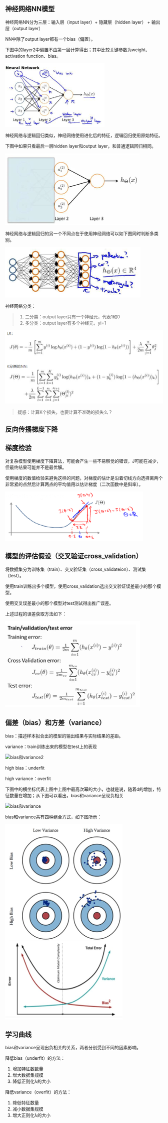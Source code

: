 ## 神经网络NN模型

神经网络NN分为三层：输入层（input layer）+ 隐藏层（hidden layer） + 输出层（output layer）

NN中除了output layer都有一个bias（偏置）。

下图中的layer2中偏置不由第一层计算得出；其中比较关键参数为weight、activation function、bias。

![3层神经网络](img/3层神经网络.png)

神经网络与逻辑回归类似，神经网络使用进化后的特征，逻辑回归使用原始特征。

下图中如果只看最后一层hidden layer和output layer，和普通逻辑回归相同。

![神经网络与逻辑回归](img/神经网络与逻辑回归.png)

神经网络与逻辑回归的另一个不同点在于使用神经网络可以如下图同时判断多类别。

![神经网络输出](img/神经网络输出.png)

神经网络分类：
> 1. 二分类：output layer只有一个神经元，代表1和0
> 2. 多分类：output layer有多个神经元，yi=1

![逻辑回归与K分类的NN](img/逻辑回归与K分类的NN.png)

> 疑惑：计算K个损失，也要计算不准确的损失么？

## 反向传播梯度下降

## 梯度检验

对复杂模型使用梯度下降算法，可能会产生一些不易察觉的错误，J可能在减少，但最终结果可能并不是最优解。

使用梯度的数值检验来避免这样的问题，对梯度的估计是沿着切线方向选择离两个非常紧的点然后计算两点的平均值用以估计梯度（二次函数中是斜率）。

![梯度检验](img/梯度检验.png)

## 模型的评估假设（交叉验证cross_validation）

将数据集分为训练集（train）、交叉验证集（cross_validateion）、测试集（test）。

使用train训练出多个模型，使用cross_validation选出交叉验证误差最小的那个模型。

使用交叉误差最小的那个模型对test测试得出推广误差。

上述过程的误差获取方法如下：

![模型选择](img/模型选择.png)

## 偏差（bias）和方差（variance）

bias：描述样本拟合出的模型的输出结果与实际结果的差距。

variance：train训练出来的模型在test上的表现

![bias和variance2](img/bias和variance.png)

high bias：underfit

high variance：overfit

下图中的横坐标代表上图中上图中最高次幂的大小，也就是说，随着d的增加，特征数量在增加；从下图可以看出，bias和variance呈现负相关

![bias和variance](img/bias和variance.png)

bias和variance共有四种组合方式，如下图所示：

![bias和variance的四种表现形式](img/bias和variance的四种表现形式.png)

## 学习曲线

bias和variance呈现出负相关的关系，两者分别受到不同的因素影响。

降低bias（underfit）的方法：
1. 增加特征数数量
2. 增大数据集规模
3. 降低正则化λ的大小

降低variance（overfit）的方法：
1. 降低特征数量
2. 减小数据集规模
3. 增大正则化λ的大小
